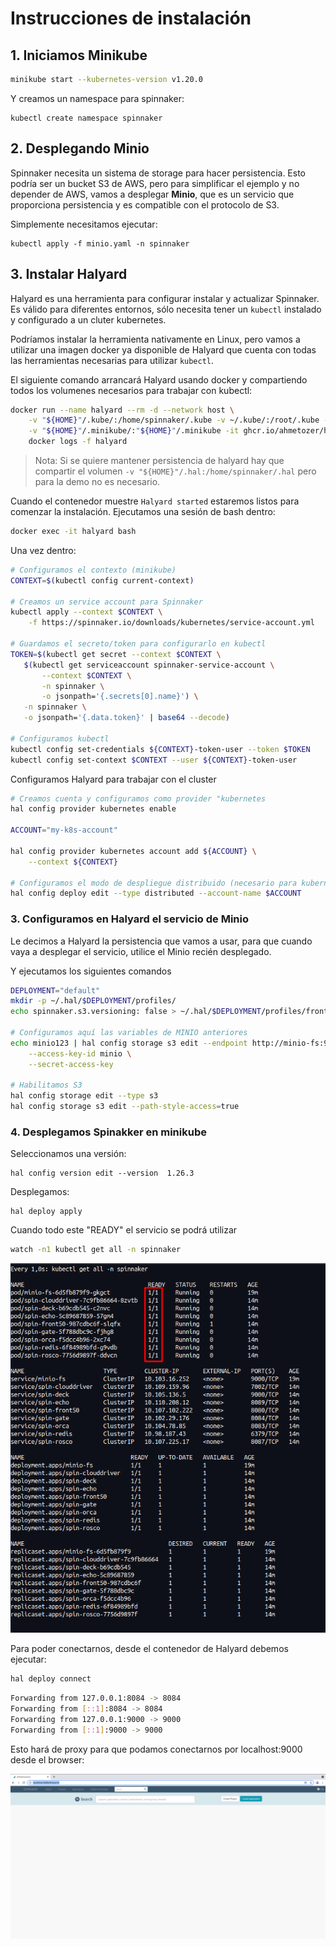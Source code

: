 # Instrucciones de instalación

## 1. Iniciamos Minikube

```bash
minikube start --kubernetes-version v1.20.0
```

Y creamos un namespace para spinnaker:

```
kubectl create namespace spinnaker
```

## 2. Desplegando Minio

Spinnaker necesita un sistema de storage para hacer persistencia. Esto podría ser un bucket S3 de AWS, pero para simplificar el ejemplo
y no depender de AWS, vamos a desplegar **Minio**, que es un servicio que proporciona persistencia y es compatible con el protocolo de S3.

Simplemente necesitamos ejecutar:

```
kubectl apply -f minio.yaml -n spinnaker
```

## 3. Instalar Halyard

Halyard es una herramienta para configurar instalar y actualizar Spinnaker. Es válido para diferentes entornos, sólo necesita tener un `kubectl` instalado y configurado a un cluter kubernetes.

Podríamos instalar la herramienta nativamente en Linux, pero vamos a utilizar una imagen docker ya disponible de Halyard que cuenta con todas las herramientas necesarias para utilizar `kubectl`.

El siguiente comando arrancará Halyard usando docker y compartiendo todos los volumenes necesarios para trabajar con kubectl:

```bash
docker run --name halyard --rm -d --network host \
    -v "${HOME}"/.kube/:/home/spinnaker/.kube -v ~/.kube/:/root/.kube -v "${HOME}"/.minikube/:/root/.minikube \
    -v "${HOME}"/.minikube/:"${HOME}"/.minikube -it ghcr.io/ahmetozer/halyard-container &&
    docker logs -f halyard
```

> Nota: Si se quiere mantener persistencia de halyard hay que compartir el volumen `-v "${HOME}"/.hal:/home/spinnaker/.hal` pero para la demo no es necesario.

Cuando el contenedor muestre `Halyard started` estaremos listos para comenzar la instalación.
Ejecutamos una sesión de bash dentro:

```bash
docker exec -it halyard bash
```

Una vez dentro:

```bash
# Configuramos el contexto (minikube)
CONTEXT=$(kubectl config current-context)

# Creamos un service account para Spinnaker
kubectl apply --context $CONTEXT \
    -f https://spinnaker.io/downloads/kubernetes/service-account.yml

# Guardamos el secreto/token para configurarlo en kubectl
TOKEN=$(kubectl get secret --context $CONTEXT \
   $(kubectl get serviceaccount spinnaker-service-account \
       --context $CONTEXT \
       -n spinnaker \
       -o jsonpath='{.secrets[0].name}') \
   -n spinnaker \
   -o jsonpath='{.data.token}' | base64 --decode)

# Configuramos kubectl
kubectl config set-credentials ${CONTEXT}-token-user --token $TOKEN
kubectl config set-context $CONTEXT --user ${CONTEXT}-token-user
```

Configuramos Halyard para trabajar con el cluster

```bash
# Creamos cuenta y configuramos como provider "kubernetes
hal config provider kubernetes enable

ACCOUNT="my-k8s-account"

hal config provider kubernetes account add ${ACCOUNT} \
    --context ${CONTEXT}

# Configuramos el modo de despliegue distribuido (necesario para kubernetes)
hal config deploy edit --type distributed --account-name $ACCOUNT
```

### 3. Configuramos en Halyard el servicio de Minio

Le decimos a Halyard la persistencia que vamos a usar, para que cuando vaya a desplegar el servicio,
utilice el Minio recién desplegado.

Y ejecutamos los siguientes comandos
```bash
DEPLOYMENT="default"
mkdir -p ~/.hal/$DEPLOYMENT/profiles/
echo spinnaker.s3.versioning: false > ~/.hal/$DEPLOYMENT/profiles/front50-local.yml

# Configuramos aquí las variables de MINIO anteriores
echo minio123 | hal config storage s3 edit --endpoint http://minio-fs:9000 \
    --access-key-id minio \
    --secret-access-key

# Habilitamos S3
hal config storage edit --type s3
hal config storage s3 edit --path-style-access=true
```

### 4. Desplegamos Spinakker en minikube

Seleccionamos una versión:

```
hal config version edit --version  1.26.3
```

Desplegamos:

```
hal deploy apply
```

Cuando todo este "READY" el servicio se podrá utilizar

```bash
watch -n1 kubectl get all -n spinnaker
```

![Servicio arrancado](images/spinnaker_running.png)

Para poder conectarnos, desde el contenedor de Halyard debemos ejecutar:

```bash
hal deploy connect
```

```bash
Forwarding from 127.0.0.1:8084 -> 8084
Forwarding from [::1]:8084 -> 8084
Forwarding from 127.0.0.1:9000 -> 9000
Forwarding from [::1]:9000 -> 9000
```

Esto hará de proxy para que podamos conectarnos por localhost:9000 desde el browser:

![Spinnaker web](images/spinnaker_web.png)




